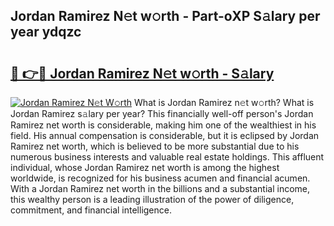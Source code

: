 ## Jordan Ramirez N𝚎t w𝚘rth - Part-oXP S𝚊lary per year ydqzc

# <h2><a href="http://gc47mtq.nevu.top/?p=Jordan+Ramirez">🔗 👉🔴 Jordan Ramirez N𝚎t w𝚘rth - S𝚊lary</a></h2>

[![Jordan Ramirez N𝚎t W𝚘rth](https://i.imgur.com/Oavwk0R.jpeg)](http://gc47mtq.nevu.top/?p=Jordan+Ramirez)
What is Jordan Ramirez n𝚎t w𝚘rth? What is Jordan Ramirez s𝚊lary per year?
This financially well-off person's Jordan Ramirez net worth is considerable, making him one of the wealthiest in his field. His annual compensation is considerable, but it is eclipsed by Jordan Ramirez net worth, which is believed to be more substantial due to his numerous business interests and valuable real estate holdings. This affluent individual, whose Jordan Ramirez net worth is among the highest worldwide, is recognized for his business acumen and financial acumen. With a Jordan Ramirez net worth in the billions and a substantial income, this wealthy person is a leading illustration of the power of diligence, commitment, and financial intelligence.
